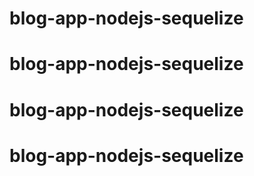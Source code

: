 # blog-app-nodejs-sequelize
# blog-app-nodejs-sequelize
# blog-app-nodejs-sequelize
# blog-app-nodejs-sequelize
